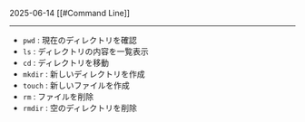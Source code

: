 2025-06-14
[[#Command Line]]


---

- `pwd` : 現在のディレクトリを確認
- `ls` : ディレクトリの内容を一覧表示
- `cd` : ディレクトリを移動
- `mkdir` : 新しいディレクトリを作成
- `touch` : 新しいファイルを作成
- `rm` : ファイルを削除
- `rmdir` : 空のディレクトリを削除

